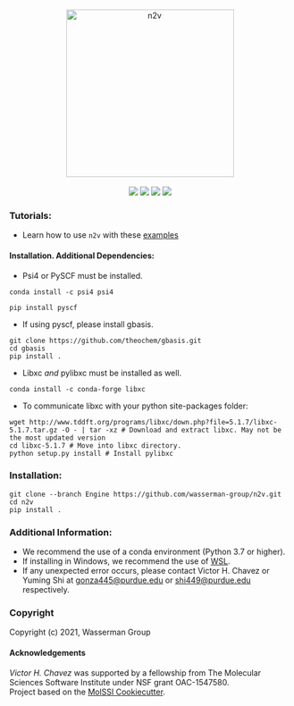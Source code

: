 
<p align="center">
<br>
<img src="https://github.com/wasserman-group/n2v/blob/main/media/logo_png.png" alt="n2v" height=300> <br><br>
<a href="https://github.com/wasserman-group/n2v/actions"> <img src="https://github.com/wasserman-group/n2v/actions/workflows/CI.yaml/badge.svg" /></a>
<a href="https://lgtm.com/projects/g/wasserman-group/n2v/?mode=list"><img src="https://img.shields.io/lgtm/grade/python/github/wasserman-group/n2v"></a>
<a href="https://codecov.io/gh/wasserman-group/n2v"> <img src="https://codecov.io/gh/wasserman-group/n2v/branch/main/graph/badge.svg?token=4B8r0cQ2Wk" /></a>
<a href="https://github.com/wasserman-group/n2v/blob/main/LICENSE"><img src="https://img.shields.io/github/license/wasserman-group/n2v?color=blue" /></a>
<br>
</p>

  
### Tutorials:
- Learn how to use `n2v` with these [examples](https://github.com/wasserman-group/n2v_examples) 
<!-- - or try it without installing: [![Binder](https://mybinder.org/badge_logo.svg)](https://mybinder.org/v2/gh/wasserman-group/n2v_examples/HEAD) -->

#### Installation. Additional Dependencies: 
- Psi4 or PySCF must be installed. 
```
conda install -c psi4 psi4
```
```
pip install pyscf
```
- If using pyscf, please install gbasis. 
```
git clone https://github.com/theochem/gbasis.git
cd gbasis
pip install .
```
- Libxc *and* pylibxc must be installed as well. 
```
conda install -c conda-forge libxc
```
- To communicate libxc with your python site-packages folder:
```
wget http://www.tddft.org/programs/libxc/down.php?file=5.1.7/libxc-5.1.7.tar.gz -O - | tar -xz # Download and extract libxc. May not be the most updated version
cd libxc-5.1.7 # Move into libxc directory. 
python setup.py install # Install pylibxc
```
### Installation: 
```
git clone --branch Engine https://github.com/wasserman-group/n2v.git
cd n2v
pip install .
```

### Additional Information: 
- We recommend the use of a conda environment (Python 3.7 or higher).
- If installing in Windows, we recommend the use of [WSL](https://docs.microsoft.com/en-us/windows/wsl/install-win10).
- If any unexpected error occurs, please contact Victor H. Chavez or Yuming Shi at gonza445@purdue.edu or shi449@purdue.edu respectively. 

### Copyright
Copyright (c) 2021, Wasserman Group  

#### Acknowledgements
*Victor H. Chavez* was supported by a fellowship from The Molecular Sciences Software Institute under NSF grant OAC-1547580.  
Project based on the [MolSSI Cookiecutter](https://github.com/molssi/cookiecutter-cms).  

